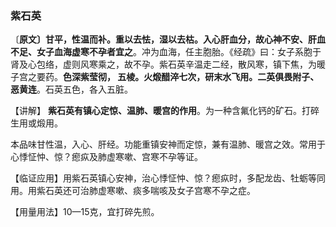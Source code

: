 ### 紫石英

〔**原文〕甘平，性温而补。重以去怯，湿以去枯。入心肝血分，故心神不安、肝血不足、女子血海虚寒不孕者宜之**。冲为血海，任主胞胎。《经疏》曰：女子系胞于肾及心包络，虚则风寒乘之，故不孕。紫石英辛温走二经，散风寒，镇下焦，为暖子宫之要药。**色深紫莹彻， 五棱。火煅醋淬七次，研末水飞用。二英俱畏附子、恶黄连**。石英五色，各入五脏。

【讲解】 **紫石英有镇心定惊、温肺、暖宫的作用**。为一种含氟化钙的矿石。打碎生用或煅用。

本品味甘性温，入心、肝经。功能重镇安神而定惊，兼有温肺、暖宫之效。常用于心悸怔忡、惊？瘛疭及肺虚寒嗽、宫寒不孕等证。

【临证应用】用紫石英镇心安神，治心悸怔忡、惊？瘛疭时，多配龙齿、牡蛎等同用。用紫石英还可治肺虚寒嗽、痰多喘咳及女子宫寒不孕之症。

【用量用法】10—15克，宜打碎先煎。
